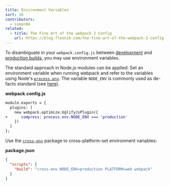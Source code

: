 ```yaml
---
title: Environment Variables
sort: 16
contributors:
  - simon04
related:
  - title: The Fine Art of the webpack 2 Config
    url: https://blog.flennik.com/the-fine-art-of-the-webpack-2-config-dc4d19d7f172#.297u8iuz1
---
```


To disambiguate in your `webpack.config.js` between [development](/guides/development) and [production builds](/guides/production), you may use environment variables.

The standard approach in Node.js modules can be applied: Set an environment variable when running webpack and refer to the variables using Node's [`process.env`](https://nodejs.org/api/process.html#process_process_env). The variable `NODE_ENV` is commonly used as de-facto standard (see [here](https://dzone.com/articles/what-you-should-know-about-node-env)).

**webpack.config.js**

```diff
module.exports = {
  plugins: [
    new webpack.optimize.UglifyJsPlugin({
+      compress: process.env.NODE_ENV === 'production'
    })
  ]
};
```

Use the [`cross-env`](https://www.npmjs.com/package/cross-env) package to cross-platform-set environment variables:

**package.json**

```json
{
  "scripts": {
    "build": "cross-env NODE_ENV=production PLATFORM=web webpack"
  }
}
```
